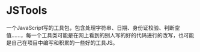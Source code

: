 # JSTools
一个JavaScript写的工具包，包含处理字符串、日期、身份证校验、判断空值......，每一个工具类可能是在网上看到的别人写的好的代码进行的改写，也可能是自己在项目中编写和积累的一些好的工具JS。
